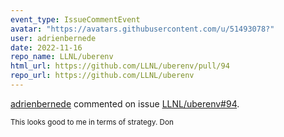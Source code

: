```yaml
---
event_type: IssueCommentEvent
avatar: "https://avatars.githubusercontent.com/u/51493078?"
user: adrienbernede
date: 2022-11-16
repo_name: LLNL/uberenv
html_url: https://github.com/LLNL/uberenv/pull/94
repo_url: https://github.com/LLNL/uberenv
---
```


<a href='https://github.com/adrienbernede' target='_blank'>adrienbernede</a> commented on issue <a href='https://github.com/LLNL/uberenv/pull/94' target='_blank'>LLNL/uberenv#94</a>.

<small>This looks good to me in terms of strategy. Don